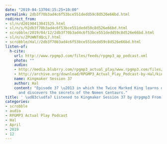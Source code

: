 ```yaml
---
date: "2019-04-13T04:15:25+10:00"
permalink: 2db3f70b3ad4c6f53bce551dedd59c8d526e66bd.html
redirect_from:
- sl/n/d20190413041525.html
- sl/n/s/h2db3f70b3ad4c6f53bce551dedd59c8d526e66bd.html
- scrobble/2019/04/12/2db3f70b3ad4c6f53bce551dedd59c8d526e66bd.html
- sl/n/s/ZPUWNTdQcL7.html
- scrobble/Hal//2db3f70b3ad4c6f53bce551dedd59c8d526e66bd.html
listen-of:
  h-cite:
    url: http://www.rpgmp3.com/files/feeds/rpgmp3_ap_podcast.xml
    photo: ""
    audio:
    - http://media.blubrry.com/rpgmp3_actual_play/www.rpgmp3.com/files/game_recordings/Sugar_Fuelled_Gamers/kingmaker_session_37.mp3
    - http://archive.org/download/RPGMP3_Actual_Play_Podcast-by-Hal/kingmaker_session_37.mp3
    name: Kingmaker Session 37
    author: Hal
    content: "Episode 37 \u2013 in which the Twice Marked King learns of his new allies,
      and discovers the secrets of the Nomen Centaurs."
title: ' \ud83c\udfa7 Listened to Kingmaker Session 37 by @rpgmp3 From #RPGMP3ActualPlayPodcast'
categories:
- scrobble
- audio
- RPGMP3 Actual Play Podcast
- Hal
- April
- 2019
- 12
---
```

